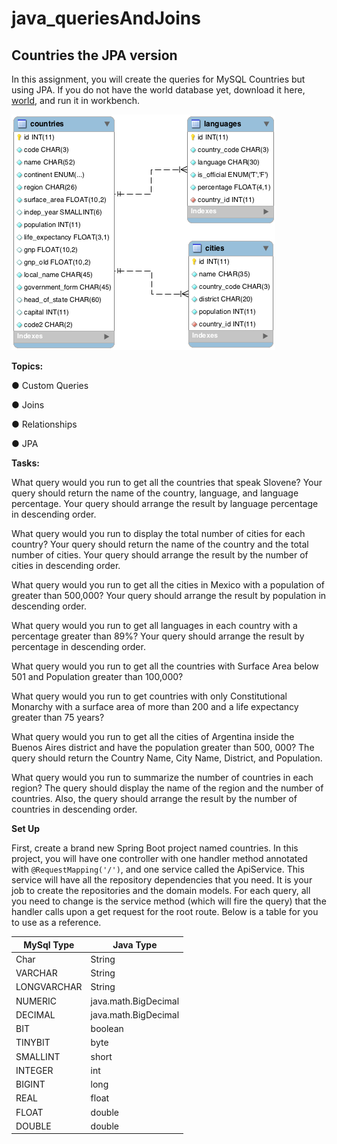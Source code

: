 # java_queriesAndJoins

## Countries the JPA version
In this assignment, you will create the queries for MySQL Countries but using JPA. If you do not have the world database yet, download it here, [world](http://s3.amazonaws.com/General_V88/boomyeah/company_209/chapter_3569/handouts/chapter3569_5432_world.sql), and run it in workbench.

![countries](wireframe.png)

**Topics:**

● Custom Queries

● Joins

● Relationships

● JPA

**Tasks:**

What query would you run to get all the countries that speak Slovene? Your query should return the name of the country, language, and language percentage. Your query should arrange the result by language percentage in descending order.

What query would you run to display the total number of cities for each country? Your query should return the name of the country and the total number of cities. Your query should arrange the result by the number of cities in descending order.

What query would you run to get all the cities in Mexico with a population of greater than 500,000? Your query should arrange the result by population in descending order.

What query would you run to get all languages in each country with a percentage greater than 89%? Your query should arrange the result by percentage in descending order.

What query would you run to get all the countries with Surface Area below 501 and Population greater than 100,000?

What query would you run to get countries with only Constitutional Monarchy with a surface area of more than 200 and a life expectancy greater than 75 years?

What query would you run to get all the cities of Argentina inside the Buenos Aires district and have the population greater than 500, 000? The query should return the Country Name, City Name, District, and Population.

What query would you run to summarize the number of countries in each region? The query should display the name of the region and the number of countries. Also, the query should arrange the result by the number of countries in descending order.

**Set Up**

First, create a brand new Spring Boot project named countries. In this project, you will have one controller with one handler method annotated with ```@RequestMapping('/')```, and one service called the ApiService. This service will have all the repository dependencies that you need. It is your job to create the repositories and the domain models. For each query, all you need to change is the service method (which will fire the query) that the handler calls upon a get request for the root route. Below is a table for you to use as a reference.

|MySql Type|	Java Type|
|---------| ----------|
|Char|	String|
|VARCHAR	|String|
|LONGVARCHAR	|String|
|NUMERIC	|java.math.BigDecimal|
|DECIMAL|	java.math.BigDecimal|
|BIT|	boolean|
|TINYBIT|	byte|
|SMALLINT|	short|
|INTEGER|	int|
|BIGINT|	long|
|REAL	|float|
|FLOAT	|double|
|DOUBLE|	double|
